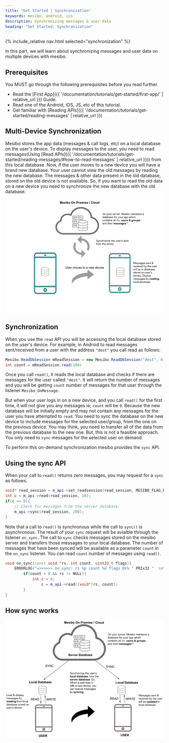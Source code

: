 ```yaml
---
title: "Get Started | Synchronization" 
keywords: mesibo, android, ios
description: Synchronizing messages & user data 
heading: "Get Started: Synchronization" 
---
```

{% include_relative nav.html selected="synchronization" %}

In this part, we will learn about synchronizing messages and user data on multiple devices with mesibo. 

## Prerequisites
You MUST go through the following prerequisites before you read further.

- Read the [First App]({{ '/documentation/tutorials/get-started/first-app/' | relative_url }}) Guide.
- Read one of the Android, iOS, JS, etc of this tutorial.
- Get familiar with [Reading APIs]({{ '/documentation/tutorials/get-started/reading-messages' | relative_url }})

## Multi-Device Synchronization 
Mesibo stores the app data (messages & call logs, etc) on a local database on the user's device. To display messages to the user, you need to read messages(Using [Read APIs]({{ '/documentation/tutorials/get-started/reading-messages/#how-to-read-messages' | relative_url }})) from this local database. Now, if the user moves to a new device you will have a brand new database. Your user cannot view the old messages by reading the new database. The messages & other data present in the old database, stored on the old device is not available. So, if you want to read the old data on a new device you need to synchronize the new database with the old database. 
![Device Sync](images/device-sync.png)

## Synchronization 
When you use the `read` API you will be accessing the local database stored on the user's device. For example, in Android to read messages sent/received from a user with the address `"dest"` you call read as follows:
```java
Mesibo.ReadDbSession mReadSession = new Mesibo.ReadDbSession("dest", 0, null, this);
int count = mReadSession.read(100)
```
Once you call `read()`, it reads the local database and checks if there are messages for the user called `"dest"`. It will return the number of messages and you will be getting `count` number of messages for that user through the listener `Mesibo_OnMessage`.  

But when your user logs in on a new device, and you call `read()` for the first time, it will not give you any messages ie; `count` will be `0`. Because the new database will be initially empty and may not contain any messages for the user you have attempted to `read`. You need to sync the database on the new device to include messages for the selected user/group, from the one on the previous device. You may think, you need to transfer all of the data from the previous database to the new one. But, this is not a feasible approach. You only need to `sync` messages for the selected user on demand.

To perform this on-demand synchronization mesibo provides the `sync` API.

## Using the sync API
When your call to `read()` returns zero messages, you may request for a `sync` as follows.
```cpp
void* read_session = m_api->set_readsession(read_session, MESIBO_FLAG_READRECEIPT, "dest", 0, "");
int c = m_api->read(read_session, 10);
if(c == 0){
	// Check for messages from the server database;
	m_api->sync(read_session, 200);
}
```
Note that a call to `read()` is synchronous while the call to `sync()` is asynchronous. The result of your `sync`
request will be avialble through the listener `on_sync`. The call to `sync` checks messages stored on the mesibo server and transfers those messages to your local database. The number of messages that have been synced will be available as a parameter `count` in the `on_sync` listener. You can read `count` number of messages using `read()`.
```cpp
void on_sync(const void *rs, int count, uint32_t flags){
	ERRORLOG("=>>>>>> on_sync: rs %p count %d flags 0x% " PRIx32 "  \n", rs, count, flags);
        if(count > 0 && rs != NULL){
        	int c = 0;
                c = m_api->read((void*)rs, count);
        }
}
```

## How sync works
![Device Sync](images/how-sync-works.png)
